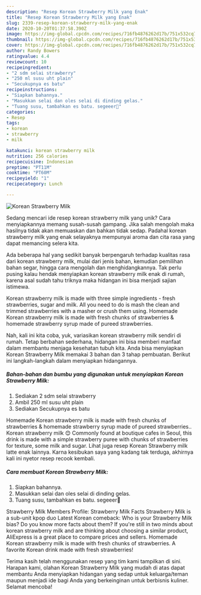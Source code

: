 ```yaml
---
description: "Resep Korean Strawberry Milk yang Enak"
title: "Resep Korean Strawberry Milk yang Enak"
slug: 2339-resep-korean-strawberry-milk-yang-enak
date: 2020-10-20T01:37:58.390Z
image: https://img-global.cpcdn.com/recipes/716fb4876262d17b/751x532cq70/korean-strawberry-milk-foto-resep-utama.jpg
thumbnail: https://img-global.cpcdn.com/recipes/716fb4876262d17b/751x532cq70/korean-strawberry-milk-foto-resep-utama.jpg
cover: https://img-global.cpcdn.com/recipes/716fb4876262d17b/751x532cq70/korean-strawberry-milk-foto-resep-utama.jpg
author: Randy Bowers
ratingvalue: 4.4
reviewcount: 10
recipeingredient:
- "2 sdm selai strawberry"
- "250 ml susu uht plain"
- "Secukupnya es batu"
recipeinstructions:
- "Siapkan bahannya."
- "Masukkan selai dan oles selai di dinding gelas."
- "Tuang susu, tambahkan es batu. segeeer🍓"
categories:
- Resep
tags:
- korean
- strawberry
- milk

katakunci: korean strawberry milk 
nutrition: 256 calories
recipecuisine: Indonesian
preptime: "PT11M"
cooktime: "PT60M"
recipeyield: "1"
recipecategory: Lunch

---
```



![Korean Strawberry Milk](https://img-global.cpcdn.com/recipes/716fb4876262d17b/751x532cq70/korean-strawberry-milk-foto-resep-utama.jpg)

Sedang mencari ide resep korean strawberry milk yang unik? Cara menyiapkannya memang susah-susah gampang. Jika salah mengolah maka hasilnya tidak akan memuaskan dan bahkan tidak sedap. Padahal korean strawberry milk yang enak selayaknya mempunyai aroma dan cita rasa yang dapat memancing selera kita.

Ada beberapa hal yang sedikit banyak berpengaruh terhadap kualitas rasa dari korean strawberry milk, mulai dari jenis bahan, kemudian pemilihan bahan segar, hingga cara mengolah dan menghidangkannya. Tak perlu pusing kalau hendak menyiapkan korean strawberry milk enak di rumah, karena asal sudah tahu triknya maka hidangan ini bisa menjadi sajian istimewa.

Korean strawberry milk is made with three simple ingredients - fresh strawberries, sugar and milk. All you need to do is mash the clean and trimmed strawberries with a masher or crush them using. Homemade Korean strawberry milk is made with fresh chunks of strawberries &amp; homemade strawberry syrup made of pureed strawberries.


Nah, kali ini kita coba, yuk, variasikan korean strawberry milk sendiri di rumah. Tetap berbahan sederhana, hidangan ini bisa memberi manfaat dalam membantu menjaga kesehatan tubuh kita. Anda bisa menyiapkan Korean Strawberry Milk memakai 3 bahan dan 3 tahap pembuatan. Berikut ini langkah-langkah dalam menyiapkan hidangannya.

<!--inarticleads1-->

##### Bahan-bahan dan bumbu yang digunakan untuk menyiapkan Korean Strawberry Milk:

1. Sediakan 2 sdm selai strawberry
1. Ambil 250 ml susu uht plain
1. Sediakan Secukupnya es batu


Homemade Korean strawberry milk is made with fresh chunks of strawberries &amp; homemade strawberry syrup made of pureed strawberries.. Korean strawberry milk 😊 Commonly found at boutique cafes in Seoul, this drink is made with a simple strawberry puree with chunks of strawberries for texture, some milk and sugar. Lihat juga resep Korean Strawberry milk latte enak lainnya. Karna kesibukan saya yang kadang tak terduga, akhirnya kali ini nyetor resep recook kembali. 

<!--inarticleads2-->

##### Cara membuat Korean Strawberry Milk:

1. Siapkan bahannya.
1. Masukkan selai dan oles selai di dinding gelas.
1. Tuang susu, tambahkan es batu. segeeer🍓


Strawberry Milk Members Profile: Strawberry Milk Facts Strawberry Milk is a sub-unit kpop duo Latest Korean comeback: Who is your Strawberry Milk bias? Do you know more facts about them? If you&#39;re still in two minds about korean strawberry milk and are thinking about choosing a similar product, AliExpress is a great place to compare prices and sellers. Homemade Korean strawberry milk is made with fresh chunks of strawberries. A favorite Korean drink made with fresh strawberries! 

Terima kasih telah menggunakan resep yang tim kami tampilkan di sini. Harapan kami, olahan Korean Strawberry Milk yang mudah di atas dapat membantu Anda menyiapkan hidangan yang sedap untuk keluarga/teman maupun menjadi ide bagi Anda yang berkeinginan untuk berbisnis kuliner. Selamat mencoba!
